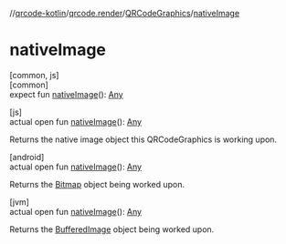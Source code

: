//[qrcode-kotlin](../../../index.md)/[qrcode.render](../index.md)/[QRCodeGraphics](index.md)/[nativeImage](native-image.md)

# nativeImage

[common, js]\
[common]\
expect fun [nativeImage](native-image.md)(): [Any](https://kotlinlang.org/api/latest/jvm/stdlib/kotlin-stdlib/kotlin/-any/index.html)

[js]\
actual open fun [nativeImage](native-image.md)(): [Any](https://kotlinlang.org/api/latest/jvm/stdlib/kotlin-stdlib/kotlin/-any/index.html)

Returns the native image object this QRCodeGraphics is working upon.

[android]\
actual open fun [nativeImage](native-image.md)(): [Any](https://kotlinlang.org/api/latest/jvm/stdlib/kotlin-stdlib/kotlin/-any/index.html)

Returns the [Bitmap](https://developer.android.com/reference/kotlin/android/graphics/Bitmap.html) object being worked upon.

[jvm]\
actual open fun [nativeImage](native-image.md)(): [Any](https://kotlinlang.org/api/latest/jvm/stdlib/kotlin-stdlib/kotlin/-any/index.html)

Returns the [BufferedImage](https://docs.oracle.com/javase/8/docs/api/java/awt/image/BufferedImage.html) object being worked upon.

